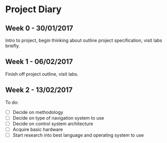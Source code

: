 <!--Copyright (c) 2017 Lizzie Stone

Permission is hereby granted, free of charge, to any person obtaining a copy
of this software and associated documentation files (the "Software"), to deal
in the Software without restriction, including without limitation the rights
to use, copy, modify, merge, publish, distribute, sublicense, and/or sell
copies of the Software, and to permit persons to whom the Software is
furnished to do so, subject to the following conditions:

The above copyright notice and this permission notice shall be included in all
copies or substantial portions of the Software.

THE SOFTWARE IS PROVIDED "AS IS", WITHOUT WARRANTY OF ANY KIND, EXPRESS OR
IMPLIED, INCLUDING BUT NOT LIMITED TO THE WARRANTIES OF MERCHANTABILITY,
FITNESS FOR A PARTICULAR PURPOSE AND NONINFRINGEMENT. IN NO EVENT SHALL THE
AUTHORS OR COPYRIGHT HOLDERS BE LIABLE FOR ANY CLAIM, DAMAGES OR OTHER
LIABILITY, WHETHER IN AN ACTION OF CONTRACT, TORT OR OTHERWISE, ARISING FROM,
OUT OF OR IN CONNECTION WITH THE SOFTWARE OR THE USE OR OTHER DEALINGS IN THE
SOFTWARE.-->

Project Diary
=============

Week 0 - 30/01/2017
-------------------
Intro to project, begin thinking about outline project specification, visit
labs briefly.

Week 1 - 06/02/2017
-------------------
Finish off project outline, visit labs.

Week 2 - 13/02/2017
-------------------
To do:
-[ ] Decide on methodology
-[ ] Decide on type of navigation system to use
-[ ] Decide on control system architecture
-[ ] Acquire basic hardware
-[ ] Start research into best language and operating system to use

